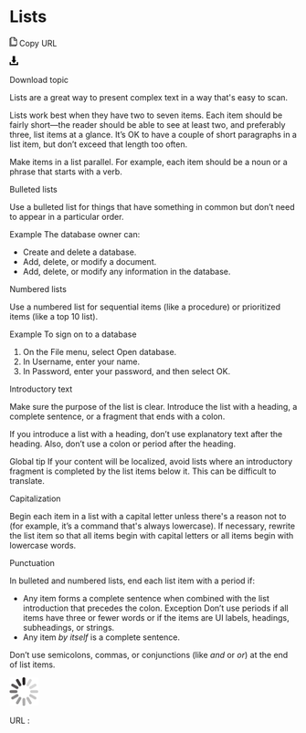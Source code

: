 ﻿# Lists

![Copy URL](media/lists/Copy.png)
Copy URL

![Download](media/lists/Download.png)

Download topic

Lists are a great way to present complex text in a way that's easy to scan. 

Lists
work best when they have two to seven items. Each item should be fairly
short—the reader should be able to see at least two, and preferably
three, list items at a glance. It’s OK to have a couple of short
paragraphs in a list item, but don’t exceed that length too often.

Make items in a list parallel. For example, each item should be a noun or a phrase that starts with a verb.

Bulleted lists

Use a bulleted list for things that have something in common but don’t need to appear in a particular order.

Example
The database owner can:

  - Create and delete a database.
  - Add, delete, or modify a document.
  - Add, delete, or modify any information in the database. 

Numbered lists

Use a numbered list for sequential items (like a procedure) or prioritized items (like a top 10 list). 

Example
To sign on to a database

1.  On the File menu, select Open database.
2.  In Username, enter your name.
3.  In Password, enter your password, and then select OK. 

Introductory text

Make
sure the purpose of the list is clear. Introduce the list with a
heading, a complete sentence, or a fragment that ends with a colon.

If
you introduce a list with a heading, don’t use explanatory text after
the heading. Also, don’t use a colon or period after the heading.

Global tip 
If
your content will be localized, avoid lists where an introductory
fragment is completed by the list items below it. This can be difficult
to translate.

Capitalization 

Begin
each item in a list with a capital letter unless there's a reason not
to (for example, it’s a command that's always lowercase). If necessary,
rewrite the list item so that all items begin with capital letters or
all items begin with lowercase words.

Punctuation

In bulleted and numbered lists, end each list item with a period if:

  - Any item forms a complete sentence when combined with the list introduction that precedes the colon. 
    Exception Don’t use periods if all items have three or fewer words or if the items are UI labels, headings, subheadings, or strings.
  - Any item *by itself* is a complete sentence.

Don’t use semicolons, commas, or conjunctions (like *and* or *or*) at the end of list items.

![In progress](media/lists/activity-large.gif)

URL :
